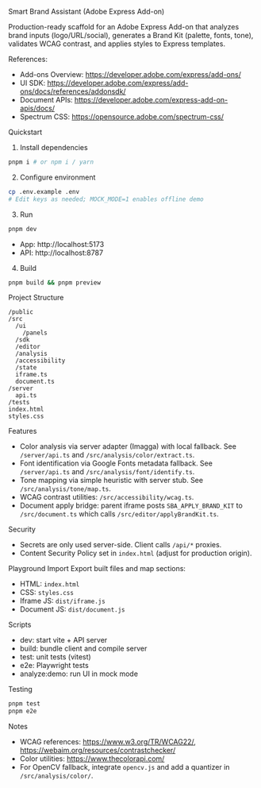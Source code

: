 Smart Brand Assistant (Adobe Express Add-on)

Production-ready scaffold for an Adobe Express Add-on that analyzes brand inputs (logo/URL/social), generates a Brand Kit (palette, fonts, tone), validates WCAG contrast, and applies styles to Express templates.

References:
- Add-ons Overview: https://developer.adobe.com/express/add-ons/
- UI SDK: https://developer.adobe.com/express/add-ons/docs/references/addonsdk/
- Document APIs: https://developer.adobe.com/express-add-on-apis/docs/
- Spectrum CSS: https://opensource.adobe.com/spectrum-css/

Quickstart

1. Install dependencies
```bash
pnpm i # or npm i / yarn
```

2. Configure environment
```bash
cp .env.example .env
# Edit keys as needed; MOCK_MODE=1 enables offline demo
```

3. Run
```bash
pnpm dev
```
- App: http://localhost:5173
- API: http://localhost:8787

4. Build
```bash
pnpm build && pnpm preview
```

Project Structure
```
/public
/src
  /ui
    /panels
  /sdk
  /editor
  /analysis
  /accessibility
  /state
  iframe.ts
  document.ts
/server
  api.ts
/tests
index.html
styles.css
```

Features
- Color analysis via server adapter (Imagga) with local fallback. See `/server/api.ts` and `/src/analysis/color/extract.ts`.
- Font identification via Google Fonts metadata fallback. See `/server/api.ts` and `/src/analysis/font/identify.ts`.
- Tone mapping via simple heuristic with server stub. See `/src/analysis/tone/map.ts`.
- WCAG contrast utilities: `/src/accessibility/wcag.ts`.
- Document apply bridge: parent iframe posts `SBA_APPLY_BRAND_KIT` to `/src/document.ts` which calls `/src/editor/applyBrandKit.ts`.

Security
- Secrets are only used server-side. Client calls `/api/*` proxies.
- Content Security Policy set in `index.html` (adjust for production origin).

Playground Import
Export built files and map sections:
- HTML: `index.html`
- CSS: `styles.css`
- Iframe JS: `dist/iframe.js`
- Document JS: `dist/document.js`

Scripts
- dev: start vite + API server
- build: bundle client and compile server
- test: unit tests (vitest)
- e2e: Playwright tests
- analyze:demo: run UI in mock mode

Testing
```bash
pnpm test
pnpm e2e
```

Notes
- WCAG references: https://www.w3.org/TR/WCAG22/, https://webaim.org/resources/contrastchecker/
- Color utilities: https://www.thecolorapi.com/
- For OpenCV fallback, integrate `opencv.js` and add a quantizer in `/src/analysis/color/`.

